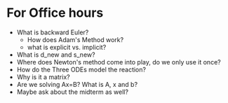 # For Office hours
* What is backward Euler?
    * How does Adam's Method work?
    * what is explicit vs. implicit?
* What is d_new and s_new?
* Where does Newton's method come into play, do we only use it once?
* How do the Three ODEs model the reaction?
* Why is it a matrix?
* Are we solving Ax=B? What is A, x and b?
* Maybe ask about the midterm as well?

